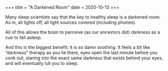 +++
title = "A Darkened Room"
date = 2020-10-13
+++

Many sleep scientists say that the key to healthy sleep is a darkened room. As in, all lights off, all light sources covered (including phones). 

All of this allows the brain to perceive (as our ancestors did) darkness as a cue to fall asleep. 

And this is the biggest benefit: it is so damn soothing. It feels a bit like “darkness” therapy as you lie there, eyes open the last minute before you conk out, staring into the exact same darkness that exists behind your eyes, and will eventually lull you to sleep.